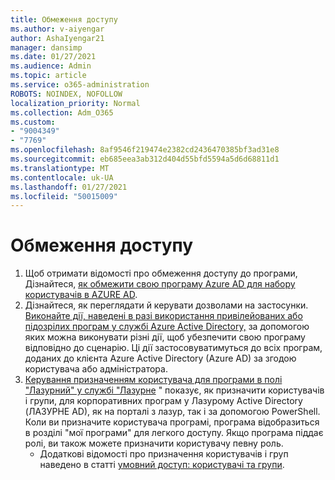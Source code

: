 ```yaml
---
title: Обмеження доступу
ms.author: v-aiyengar
author: AshaIyengar21
manager: dansimp
ms.date: 01/27/2021
ms.audience: Admin
ms.topic: article
ms.service: o365-administration
ROBOTS: NOINDEX, NOFOLLOW
localization_priority: Normal
ms.collection: Adm_O365
ms.custom:
- "9004349"
- "7769"
ms.openlocfilehash: 8af9546f219474e2382cd2436470385bf3ad31e8
ms.sourcegitcommit: eb685eea3ab312d404d55bfd5594a5d6d68811d1
ms.translationtype: MT
ms.contentlocale: uk-UA
ms.lasthandoff: 01/27/2021
ms.locfileid: "50015009"
---
```

# <a name="restricting-access"></a>Обмеження доступу

1. Щоб отримати відомості про обмеження доступу до програми, Дізнайтеся, [як обмежити свою програму Azure AD для набору користувачів в AZURE AD](https://docs.microsoft.com/azure/active-directory/develop/howto-restrict-your-app-to-a-set-of-users).
1. Дізнайтеся, як переглядати й керувати дозволами на застосунки. [Виконайте дії, наведені в разі використання привілейованих або підозрілих програм у службі Azure Active Directory,](https://docs.microsoft.com/azure/active-directory/manage-apps/manage-application-permissions#control-access-to-an-application) за допомогою яких можна виконувати різні дії, щоб убезпечити свою програму відповідно до сценарію. Ці дії застосовуватимуться до всіх програм, доданих до клієнта Azure Active Directory (Azure AD) за згодою користувача або адміністратора.
1. [Керування призначенням користувача для програми в полі "Лазурний" у службі "Лазурне](https://docs.microsoft.com/azure/active-directory/manage-apps/assign-user-or-group-access-portal#configure-an-application-to-require-user-assignment) " показує, як призначити користувачів і групи, для корпоративних програм у Лазурому Active Directory (ЛАЗУРНЕ AD), як на порталі з лазур, так і за допомогою PowerShell. Коли ви призначите користувача програмі, програма відобразиться в розділі "мої програми" для легкого доступу. Якщо програма піддає ролі, ви також можете призначити користувачу певну роль.
    - Додаткові відомості про призначення користувачів і груп наведено в статті [умовний доступ: користувачі та групи](https://docs.microsoft.com/azure/active-directory/conditional-access/concept-conditional-access-users-groups).
